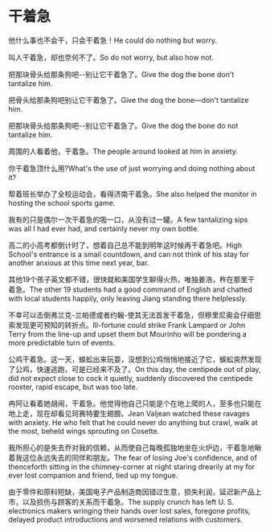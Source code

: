 # 干着急

<p><span class="chinese">他什么事也不会干，只会干着急！</span><span class="english">He could do nothing but worry.</span></p>

<p><span class="chinese">叫人干着急，却也奈何不了。</span><span class="english">So do not worry, but also how not.</span></p>

<p><span class="chinese">把那块骨头给那条狗吧--别让它干着急了。</span><span class="english">Give the dog the bone don't tantalize him.</span></p>

<p><span class="chinese">把骨头给那条狗吧别让它干着急了。</span><span class="english">Give the dog the bone—don't tantalize him.</span></p>

<p><span class="chinese">把那块骨头给那条狗吧--别让它干着急了。</span><span class="english">Give the dog the bone do not tantalize him.</span></p>

<p><span class="chinese">周围的人看着他，干着急。</span><span class="english">The people around looked at him in anxiety.</span></p>

<p><span class="chinese">你干着急顶什么用?</span><span class="english">What's the use of just worrying and doing nothing about it?</span></p>

<p><span class="chinese">帮着班长举办了全校运动会，看得济南干着急。</span><span class="english">She also helped the monitor in hosting the school sports game.</span></p>

<p><span class="chinese">我有的只是偶尔一次干着急的吸一口，从没有过一罐。</span><span class="english">A few tantalizing sips was all I had ever had, and certainly never my own bottle.</span></p>

<p><span class="chinese">高二的小高考都倒计时了，想着自己总不能到明年这时候再干着急吧。</span><span class="english">High School's entrance is a small countdown, and can not think of his stay for another anxious at this time next year, bar.</span></p>

<p><span class="chinese">其他19个孩子英文都不错，很快就和美国学生聊得火热，唯独姜浩，杵在那里干着急。</span><span class="english">The other 19 students had a good command of English and chatted with local students happily, only leaving Jiang standing there helplessly.</span></p>

<p><span class="chinese">不幸可以击倒弗兰克-兰帕德或者约翰-使其无法首发干着急，但穆里尼奥会仔细思索发现更可预知的转折点。</span><span class="english">Ill-fortune could strike Frank Lampard or John Terry from the line-up and upset them but Mourinho will be pondering a more predictable turn of events.</span></p>

<p><span class="chinese">公鸡干着急。这一天，蜈蚣出来玩耍，没想到公鸡悄悄地接近了它，蜈蚣突然发现了公鸡，快速逃跑，可是已经来不及了。</span><span class="english">On this day, the centipede out of play, did not expect close to cock it quietly, suddenly discovered the centipede rooster, rapid escape, but was too late.</span></p>

<p><span class="chinese">冉阿让看着她胡闹，干着急。他觉得他自己只能是个在地上爬的人，至多也只能在地上走，现在却看见珂赛特要生翅膀。</span><span class="english">Jean Valjean watched these ravages with anxiety. He who felt that he could never do anything but crawl, walk at the most, beheld wings sprouting on Cosette.</span></p>

<p><span class="chinese">我所担心的是失去乔对我的信赖，从而使自己每晚孤独地坐在火炉边，干着急地瞅着我这位永远失去的同伴和朋友。</span><span class="english">The fear of losing Joe's confidence, and of thenceforth sitting in the chimney-corner at night staring drearily at my for ever lost companion and friend, tied up my tongue.</span></p>

<p><span class="chinese">由于零件和原料短缺，美国电子产品制造商因错过生意，损失利润，延迟新产品上市，以及损伤与顾客的关系而干着急。</span><span class="english">The supply crunch has left U. S. electronics makers wringing their hands over lost sales, foregone profits, delayed product introductions and worsened relations with customers.</span></p>

